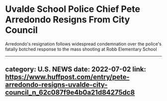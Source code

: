 # Uvalde School Police Chief Pete Arredondo Resigns From City Council

Arredondo's resignation follows widespread condemnation over the police's fatally botched response to the mass shooting at Robb Elementary School

---
category: U.S. NEWS
date: 2022-07-02
link: https://www.huffpost.com/entry/pete-arredondo-resigns-uvalde-city-council_n_62c087f9e4b0a21d84275dc8
---
